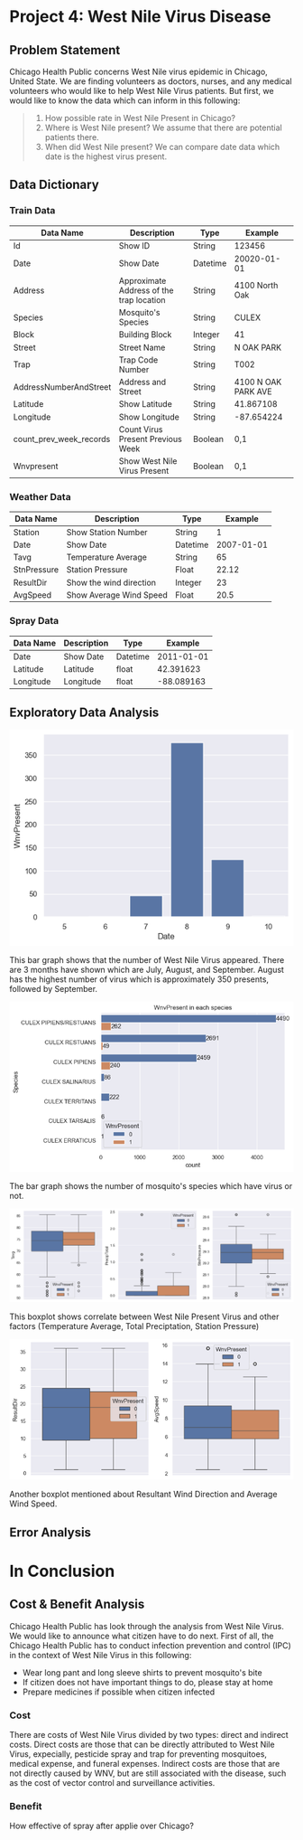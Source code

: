 # Project 4: West Nile Virus Disease
## Problem Statement
Chicago Health Public concerns West Nile virus epidemic in Chicago, United State. We are finding volunteers as doctors, nurses, and any medical volunteers who would like to help West Nile Virus patients. But first, we would like to know the data which can inform in this following:
> 1. How possible rate in West Nile Present in Chicago?
> 2. Where is West Nile present? We assume that there are potential patients there.
> 3. When did West Nile present? We can compare date data which date is the highest virus present.

## Data Dictionary
### Train Data
| Data Name | Description | Type | Example |
| --------- | ----------- | ---- | ------- |
| Id | Show ID | String | 123456|
| Date | Show Date | Datetime | 20020-01-01 |
| Address | Approximate Address of the trap location |String | 4100 North Oak |
| Species | Mosquito's Species | String | CULEX |
| Block | Building Block | Integer | 41 |
| Street | Street Name | String | N OAK PARK |
| Trap | Trap Code Number | String | T002 |
| AddressNumberAndStreet | Address and Street | String | 4100 N OAK PARK AVE |
| Latitude | Show Latitude | String | 41.867108 |
| Longitude | Show Longitude | String | -87.654224 |
| count_prev_week_records | Count Virus Present Previous Week | Boolean | 0,1 |
| Wnvpresent | Show West Nile Virus Present | Boolean | 0,1 |

### Weather Data
| Data Name | Description | Type | Example |
| --------- | ----------- | ---- | ------- |
| Station | Show Station Number | String | 1 |
| Date | Show Date | Datetime | 2007-01-01 |
| Tavg | Temperature Average | String | 65 |
| StnPressure | Station Pressure | Float | 22.12 | 
| ResultDir | Show the wind direction | Integer | 23 |
| AvgSpeed | Show Average Wind Speed | Float | 20.5 |

### Spray Data
| Data Name | Description | Type | Example |
| --------- | ----------- | ---- | ------- |
| Date | Show Date | Datetime | 2011-01-01 |
| Latitude | Latitude | float | 42.391623 |
| Longitude | Longitude | float | -88.089163 |


## Exploratory Data Analysis

![wnv_month.png](../image/wnv_month.png)

This bar graph shows that the number of West Nile Virus appeared. There are 3 months have shown which are July, August, and September. August has the highest number of virus which is approximately 350 presents, followed by September.

![wnv_mosquito_species.png](../image/wnv_mosquito_species.png)

The bar graph shows the number of mosquito's species which have virus or not. 

![boxplot_tavg_preciptotal_stnpressure.png](../image/boxplot_tavg_preciptotal_stnpressure.png)

This boxplot shows correlate between West Nile Present Virus and other factors (Temperature Average, Total Preciptation, Station Pressure)

![boxplot_resultdir_avgspeed.png](../image/boxplot_resultdir_avgspeed.png)

Another boxplot mentioned about Resultant Wind Direction and Average Wind Speed. 

## Error Analysis



# In Conclusion
## Cost & Benefit Analysis
Chicago Health Public has look through the analysis from West Nile Virus. We would like to announce what citizen have to do next. First of all, the Chicago Health Public has to conduct infection prevention and control (IPC) in the context of West Nile Virus in this following:
- Wear long pant and long sleeve shirts to prevent mosquito's bite
- If citizen does not have important things to do, please stay at home
- Prepare medicines if possible when citizen infected

### Cost
There are costs of West Nile Virus divided by two types: direct and indirect costs. Direct costs are those that can be directly attributed to West Nile Virus, expecially, pesticide spray and trap for preventing mosquitoes, medical expense, and funeral expenses. Indirect costs are those that are not directly caused by WNV, but are still associated with the disease, such as the cost of vector control and surveillance activities. 


### Benefit

How effective of spray after applie over Chicago?

